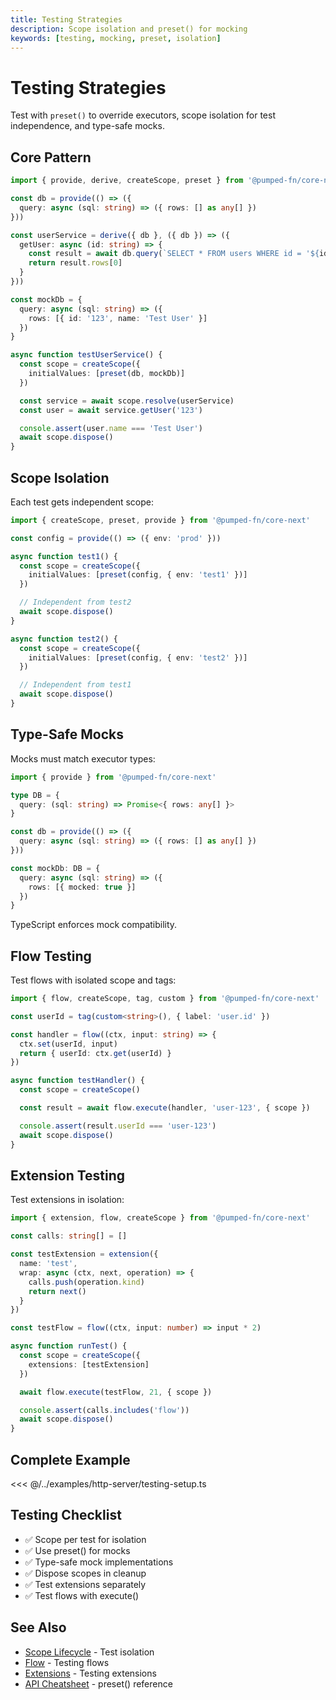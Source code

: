 ```yaml
---
title: Testing Strategies
description: Scope isolation and preset() for mocking
keywords: [testing, mocking, preset, isolation]
---
```


# Testing Strategies

Test with `preset()` to override executors, scope isolation for test independence, and type-safe mocks.

## Core Pattern

```ts twoslash
import { provide, derive, createScope, preset } from '@pumped-fn/core-next'

const db = provide(() => ({
  query: async (sql: string) => ({ rows: [] as any[] })
}))

const userService = derive({ db }, ({ db }) => ({
  getUser: async (id: string) => {
    const result = await db.query(`SELECT * FROM users WHERE id = '${id}'`)
    return result.rows[0]
  }
}))

const mockDb = {
  query: async (sql: string) => ({
    rows: [{ id: '123', name: 'Test User' }]
  })
}

async function testUserService() {
  const scope = createScope({
    initialValues: [preset(db, mockDb)]
  })

  const service = await scope.resolve(userService)
  const user = await service.getUser('123')

  console.assert(user.name === 'Test User')
  await scope.dispose()
}
```

## Scope Isolation

Each test gets independent scope:

```ts twoslash
import { createScope, preset, provide } from '@pumped-fn/core-next'

const config = provide(() => ({ env: 'prod' }))

async function test1() {
  const scope = createScope({
    initialValues: [preset(config, { env: 'test1' })]
  })

  // Independent from test2
  await scope.dispose()
}

async function test2() {
  const scope = createScope({
    initialValues: [preset(config, { env: 'test2' })]
  })

  // Independent from test1
  await scope.dispose()
}
```

## Type-Safe Mocks

Mocks must match executor types:

```typescript
import { provide } from '@pumped-fn/core-next'

type DB = {
  query: (sql: string) => Promise<{ rows: any[] }>
}

const db = provide(() => ({
  query: async (sql: string) => ({ rows: [] as any[] })
}))

const mockDb: DB = {
  query: async (sql: string) => ({
    rows: [{ mocked: true }]
  })
}
```

TypeScript enforces mock compatibility.

## Flow Testing

Test flows with isolated scope and tags:

```ts twoslash
import { flow, createScope, tag, custom } from '@pumped-fn/core-next'

const userId = tag(custom<string>(), { label: 'user.id' })

const handler = flow((ctx, input: string) => {
  ctx.set(userId, input)
  return { userId: ctx.get(userId) }
})

async function testHandler() {
  const scope = createScope()

  const result = await flow.execute(handler, 'user-123', { scope })

  console.assert(result.userId === 'user-123')
  await scope.dispose()
}
```

## Extension Testing

Test extensions in isolation:

```ts twoslash
import { extension, flow, createScope } from '@pumped-fn/core-next'

const calls: string[] = []

const testExtension = extension({
  name: 'test',
  wrap: async (ctx, next, operation) => {
    calls.push(operation.kind)
    return next()
  }
})

const testFlow = flow((ctx, input: number) => input * 2)

async function runTest() {
  const scope = createScope({
    extensions: [testExtension]
  })

  await flow.execute(testFlow, 21, { scope })

  console.assert(calls.includes('flow'))
  await scope.dispose()
}
```

## Complete Example

<<< @/../examples/http-server/testing-setup.ts

## Testing Checklist

- ✅ Scope per test for isolation
- ✅ Use preset() for mocks
- ✅ Type-safe mock implementations
- ✅ Dispose scopes in cleanup
- ✅ Test extensions separately
- ✅ Test flows with execute()

## See Also

- [Scope Lifecycle](../guides/03-scope-lifecycle.md) - Test isolation
- [Flow](../guides/05-flow.md) - Testing flows
- [Extensions](../guides/09-extensions.md) - Testing extensions
- [API Cheatsheet](../reference/api-cheatsheet.md) - preset() reference
